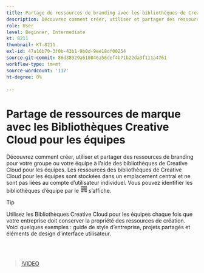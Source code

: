 ```yaml
---
title: Partage de ressources de branding avec les bibliothèques de Creative Cloud pour les équipes
description: Découvrez comment créer, utiliser et partager des ressources de branding pour votre groupe ou votre équipe à l’aide des bibliothèques de Creative Cloud pour les équipes
role: User
level: Beginner, Intermediate
kt: 8211
thumbnail: KT-8211
exl-id: 47a16b70-3f0b-43b1-9b0d-9ee18df00254
source-git-commit: 86d38929a610846a56def4b71b22da3f111a4761
workflow-type: tm+mt
source-wordcount: '117'
ht-degree: 0%

---
```


# Partage de ressources de marque avec les Bibliothèques Creative Cloud pour les équipes

Découvrez comment créer, utiliser et partager des ressources de branding pour votre groupe ou votre équipe à l’aide des bibliothèques de Creative Cloud pour les équipes. Les ressources des bibliothèques de Creative Cloud pour les équipes sont stockées dans un emplacement central et ne sont pas liées au compte d’utilisateur individuel. Vous pouvez identifier les bibliothèques d’équipe par le ![image de construction](assets/Smock_Building_18_N.png) s’affiche.

>[!TIP]
>
>Utilisez les Bibliothèques Creative Cloud pour les équipes chaque fois que votre entreprise doit conserver la propriété des ressources de création. Voici quelques exemples : guide de style d’entreprise, projets partagés et éléments de design d’interface utilisateur.

<br> 

>[!VIDEO](https://video.tv.adobe.com/v/335333?hidetitle=true)
